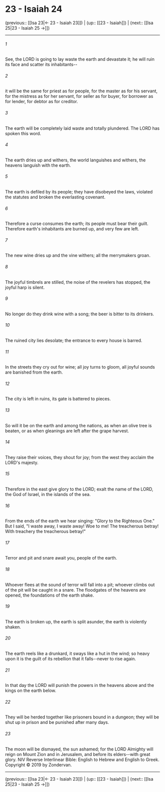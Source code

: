 # 23 - Isaiah 24

(previous:: [[Isa 23|← 23 - Isaiah 23]]) | (up:: [[23 - Isaiah]]) | (next:: [[Isa 25|23 - Isaiah 25 →]])

***


###### 1 
See, the LORD is going to lay waste the earth and devastate it; he will ruin its face and scatter its inhabitants-- 

###### 2 
it will be the same for priest as for people, for the master as for his servant, for the mistress as for her servant, for seller as for buyer, for borrower as for lender, for debtor as for creditor. 

###### 3 
The earth will be completely laid waste and totally plundered. The LORD has spoken this word. 

###### 4 
The earth dries up and withers, the world languishes and withers, the heavens languish with the earth. 

###### 5 
The earth is defiled by its people; they have disobeyed the laws, violated the statutes and broken the everlasting covenant. 

###### 6 
Therefore a curse consumes the earth; its people must bear their guilt. Therefore earth's inhabitants are burned up, and very few are left. 

###### 7 
The new wine dries up and the vine withers; all the merrymakers groan. 

###### 8 
The joyful timbrels are stilled, the noise of the revelers has stopped, the joyful harp is silent. 

###### 9 
No longer do they drink wine with a song; the beer is bitter to its drinkers. 

###### 10 
The ruined city lies desolate; the entrance to every house is barred. 

###### 11 
In the streets they cry out for wine; all joy turns to gloom, all joyful sounds are banished from the earth. 

###### 12 
The city is left in ruins, its gate is battered to pieces. 

###### 13 
So will it be on the earth and among the nations, as when an olive tree is beaten, or as when gleanings are left after the grape harvest. 

###### 14 
They raise their voices, they shout for joy; from the west they acclaim the LORD's majesty. 

###### 15 
Therefore in the east give glory to the LORD; exalt the name of the LORD, the God of Israel, in the islands of the sea. 

###### 16 
From the ends of the earth we hear singing: "Glory to the Righteous One." But I said, "I waste away, I waste away! Woe to me! The treacherous betray! With treachery the treacherous betray!" 

###### 17 
Terror and pit and snare await you, people of the earth. 

###### 18 
Whoever flees at the sound of terror will fall into a pit; whoever climbs out of the pit will be caught in a snare. The floodgates of the heavens are opened, the foundations of the earth shake. 

###### 19 
The earth is broken up, the earth is split asunder, the earth is violently shaken. 

###### 20 
The earth reels like a drunkard, it sways like a hut in the wind; so heavy upon it is the guilt of its rebellion that it falls--never to rise again. 

###### 21 
In that day the LORD will punish the powers in the heavens above and the kings on the earth below. 

###### 22 
They will be herded together like prisoners bound in a dungeon; they will be shut up in prison and be punished after many days. 

###### 23 
The moon will be dismayed, the sun ashamed; for the LORD Almighty will reign on Mount Zion and in Jerusalem, and before its elders--with great glory. NIV Reverse Interlinear Bible: English to Hebrew and English to Greek. Copyright © 2019 by Zondervan.

***

(previous:: [[Isa 23|← 23 - Isaiah 23]]) | (up:: [[23 - Isaiah]]) | (next:: [[Isa 25|23 - Isaiah 25 →]])

